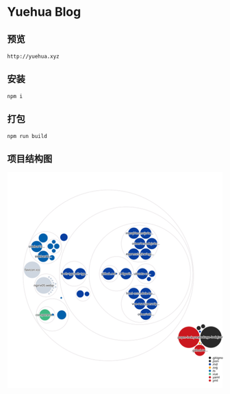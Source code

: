 # Yuehua Blog

## 预览
`http://yuehua.xyz`

## 安装
```
npm i
```

## 打包
```
npm run build
```

## 项目结构图
![diagram](./diagram.svg)


